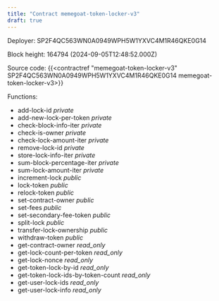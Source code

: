 ```yaml
---
title: "Contract memegoat-token-locker-v3"
draft: true
---
```

Deployer: SP2F4QC563WN0A0949WPH5W1YXVC4M1R46QKE0G14


 



Block height: 164794 (2024-09-05T12:48:52.000Z)

Source code: {{<contractref "memegoat-token-locker-v3" SP2F4QC563WN0A0949WPH5W1YXVC4M1R46QKE0G14 memegoat-token-locker-v3>}}

Functions:

* add-lock-id _private_
* add-new-lock-per-token _private_
* check-block-info-iter _private_
* check-is-owner _private_
* check-lock-amount-iter _private_
* remove-lock-id _private_
* store-lock-info-iter _private_
* sum-block-percentage-iter _private_
* sum-lock-amount-iter _private_
* increment-lock _public_
* lock-token _public_
* relock-token _public_
* set-contract-owner _public_
* set-fees _public_
* set-secondary-fee-token _public_
* split-lock _public_
* transfer-lock-ownership _public_
* withdraw-token _public_
* get-contract-owner _read_only_
* get-lock-count-per-token _read_only_
* get-lock-nonce _read_only_
* get-token-lock-by-id _read_only_
* get-token-lock-ids-by-token-count _read_only_
* get-user-lock-ids _read_only_
* get-user-lock-info _read_only_
